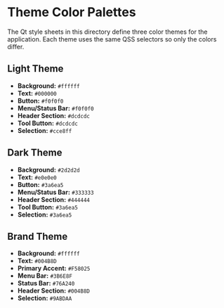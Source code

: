 # Theme Color Palettes

The Qt style sheets in this directory define three color themes for the
application.  Each theme uses the same QSS selectors so only the colors
differ.

## Light Theme
- **Background:** `#ffffff`
- **Text:** `#000000`
- **Button:** `#f0f0f0`
- **Menu/Status Bar:** `#f0f0f0`
- **Header Section:** `#dcdcdc`
- **Tool Button:** `#dcdcdc`
- **Selection:** `#cce8ff`

## Dark Theme
- **Background:** `#2d2d2d`
- **Text:** `#e0e0e0`
- **Button:** `#3a6ea5`
- **Menu/Status Bar:** `#333333`
- **Header Section:** `#444444`
- **Tool Button:** `#3a6ea5`
- **Selection:** `#3a6ea5`

## Brand Theme
- **Background:** `#ffffff`
- **Text:** `#004B8D`
- **Primary Accent:** `#F58025`
- **Menu Bar:** `#3B6E8F`
- **Status Bar:** `#76A240`
- **Header Section:** `#004B8D`
- **Selection:** `#9ABDAA`
